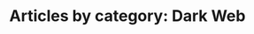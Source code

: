 ---
layout: blog_by_category
title: 'Articles by category: Dark Web'
description: "Articles by category: Dark Web - Grove Technologies - Washington DC's best Mac Support company for Digital Agencies"
category: dark-web
permalink: "/blog/category/dark-web/"
image: /assets/img/banner/welcome.png
tagline: "<br>Our Blog"
---